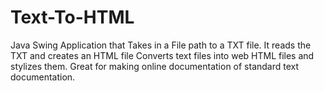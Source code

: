 # Text-To-HTML
Java Swing Application that Takes in a File path to a TXT file. It  reads the TXT and creates an HTML file
Converts text files into web HTML files and stylizes them. Great for making online documentation of standard text documentation.
